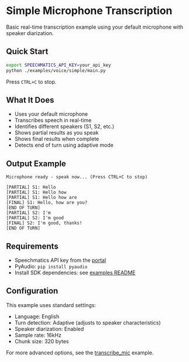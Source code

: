 # Simple Microphone Transcription

Basic real-time transcription example using your default microphone with speaker diarization.

## Quick Start

```bash
export SPEECHMATICS_API_KEY=your_api_key
python ./examples/voice/simple/main.py
```

Press `CTRL+C` to stop.

## What It Does

- Uses your default microphone
- Transcribes speech in real-time
- Identifies different speakers (S1, S2, etc.)
- Shows partial results as you speak
- Shows final results when complete
- Detects end of turn using adaptive mode

## Output Example

```
Microphone ready - speak now... (Press CTRL+C to stop)

[PARTIAL] S1: Hello
[PARTIAL] S1: Hello how
[PARTIAL] S1: Hello how are
[FINAL] S1: Hello, how are you?
[END OF TURN]
[PARTIAL] S2: I'm
[PARTIAL] S2: I'm good
[FINAL] S2: I'm good, thanks!
[END OF TURN]
```

## Requirements

- Speechmatics API key from the [portal](https://portal.speechmatics.com/)
- PyAudio: `pip install pyaudio`
- Install SDK dependencies: see [examples README](../README.md)

## Configuration

This example uses standard settings:

- Language: English
- Turn detection: Adaptive (adjusts to speaker characteristics)
- Speaker diarization: Enabled
- Sample rate: 16kHz
- Chunk size: 320 bytes

For more advanced options, see the [transcribe_mic](../transcribe_mic) example.
